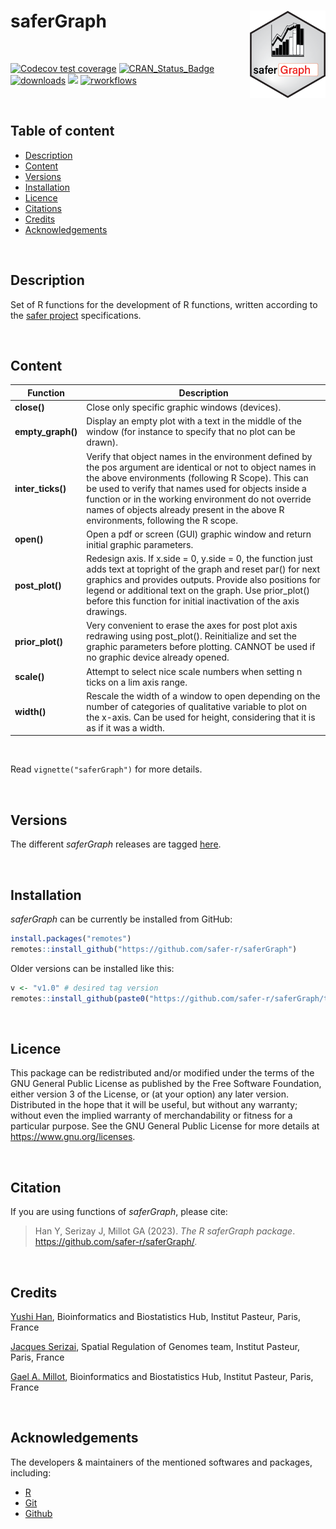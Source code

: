 
# saferGraph <a href="">[<img src="man/figures/saferGraph.png" align="right" height="140" />](https://safer-r.github.io/saferGraph)</a>

<br />

<!-- badges: start -->

[![Codecov test coverage](https://codecov.io/github/safer-r/saferGraph/coverage.svg?branch=master)](https://app.codecov.io/github/safer-r/saferGraph?branch=master)
[![CRAN_Status_Badge](https://www.r-pkg.org/badges/version/saferGraph)](https://cran.r-project.org/package=saferGraph)
[![downloads](https://cranlogs.r-pkg.org/badges/saferGraph)](https://www.rdocumentation.org/trends)
[![](https://img.shields.io/badge/license-GPL3.0-green.svg)](https://opensource.org/licenses/MITgpl-3-0)
[![rworkflows](https://github.com/safer-r/saferGraph/actions/workflows/rworkflows.yml/badge.svg)](https://github.com/safer-r/saferGraph/actions/workflows/rworkflows.yml)
<!-- badges: end -->

<br />

## Table of content

   - [Description](#description)
   - [Content](#content)
   - [Versions](#versions)
   - [Installation](#installation)
   - [Licence](#licence)
   - [Citations](#citations)
   - [Credits](#credits)
   - [Acknowledgements](#acknowledgements)

<br />

## Description

Set of R functions for the development of R functions, written according to the [safer project](https://github.com/safer-r) specifications.

<br />

## Content

| Function | Description |
| --- | --- |
| **close()** | Close only specific graphic windows (devices). |
| **empty_graph()** | Display an empty plot with a text in the middle of the window (for instance to specify that no plot can be drawn). |
| **inter_ticks()** | Verify that object names in the environment defined by the pos argument are identical or not to object names in the above environments (following R Scope). This can be used to verify that names used for objects inside a function or in the working environment do not override names of objects already present in the above R environments, following the R scope. |
| **open()** | Open a pdf or screen (GUI) graphic window and return initial graphic parameters. |
| **post_plot()** | Redesign axis. If x.side = 0, y.side = 0, the function just adds text at topright of the graph and reset par() for next graphics and provides outputs. Provide also positions for legend or additional text on the graph. Use prior_plot() before this function for initial inactivation of the axis drawings. |
| **prior_plot()** | Very convenient to erase the axes for post plot axis redrawing using post_plot(). Reinitialize and set the graphic parameters before plotting. CANNOT be used if no graphic device already opened. |
| **scale()** | Attempt to select nice scale numbers when setting n ticks on a lim axis range. |
| **width()** | Rescale the width of a window to open depending on the number of categories of qualitative variable to plot on the x-axis. Can be used for height, considering that it is as if it was a width. |

<br />

Read `vignette("saferGraph")` for more details.

<br />

## Versions

The different *saferGraph* releases are tagged [here](https://github.com/safer-r/saferGraph/tags).

<br />

## Installation

*saferGraph* can be currently be installed from GitHub:

```r
install.packages("remotes")
remotes::install_github("https://github.com/safer-r/saferGraph")
```

Older versions can be installed like this:

```r
v <- "v1.0" # desired tag version
remotes::install_github(paste0("https://github.com/safer-r/saferGraph/tree/", v))
```

<br />

## Licence

This package can be redistributed and/or modified under the terms of the GNU General Public License as published by the Free Software Foundation, either version 3 of the License, or (at your option) any later version.
Distributed in the hope that it will be useful, but without any warranty; without even the implied warranty of merchandability or fitness for a particular purpose.
See the GNU General Public License for more details at https://www.gnu.org/licenses.

<br />

## Citation

If you are using functions of *saferGraph*, please cite: 

> Han Y, Serizay J, Millot GA (2023). _The R saferGraph package_.
> <https://github.com/safer-r/saferGraph/>.

<br />

## Credits

[Yushi Han](https://github.com/yushiHn/), Bioinformatics and Biostatistics Hub, Institut Pasteur, Paris, France

[Jacques Serizai](https://github.com/js2264), Spatial Regulation of Genomes team, Institut Pasteur, Paris, France

[Gael A. Millot](https://github.com/gael-millot), Bioinformatics and Biostatistics Hub, Institut Pasteur, Paris, France

<br />

## Acknowledgements

The developers & maintainers of the mentioned softwares and packages, including:

- [R](https://www.r-project.org/)
- [Git](https://git-scm.com/)
- [Github](https://github.com/)

